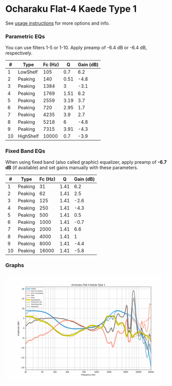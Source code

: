 # Ocharaku Flat-4 Kaede Type 1
See [usage instructions](https://github.com/jaakkopasanen/AutoEq#usage) for more options and info.

### Parametric EQs
You can use filters 1-5 or 1-10. Apply preamp of -6.4 dB or -6.4 dB, respectively.

|   # | Type      |   Fc (Hz) |    Q |   Gain (dB) |
|-----|-----------|-----------|------|-------------|
|   1 | LowShelf  |       105 | 0.7  |         6.2 |
|   2 | Peaking   |       140 | 0.51 |        -4.8 |
|   3 | Peaking   |      1384 | 3    |        -3.1 |
|   4 | Peaking   |      1769 | 1.51 |         6.2 |
|   5 | Peaking   |      2559 | 3.19 |         3.7 |
|   6 | Peaking   |       720 | 2.95 |         1.7 |
|   7 | Peaking   |      4235 | 3.9  |         2.7 |
|   8 | Peaking   |      5218 | 6    |        -4.8 |
|   9 | Peaking   |      7315 | 3.91 |        -4.3 |
|  10 | HighShelf |     10000 | 0.7  |        -3.9 |

### Fixed Band EQs
When using fixed band (also called graphic) equalizer, apply preamp of **-6.7 dB** (if available) and set gains manually with these parameters.

|   # | Type    |   Fc (Hz) |    Q |   Gain (dB) |
|-----|---------|-----------|------|-------------|
|   1 | Peaking |        31 | 1.41 |         6.2 |
|   2 | Peaking |        62 | 1.41 |         2.5 |
|   3 | Peaking |       125 | 1.41 |        -2.6 |
|   4 | Peaking |       250 | 1.41 |        -4.3 |
|   5 | Peaking |       500 | 1.41 |         0.5 |
|   6 | Peaking |      1000 | 1.41 |        -0.7 |
|   7 | Peaking |      2000 | 1.41 |         6.6 |
|   8 | Peaking |      4000 | 1.41 |         1   |
|   9 | Peaking |      8000 | 1.41 |        -4.4 |
|  10 | Peaking |     16000 | 1.41 |        -5.8 |

### Graphs
![](./Ocharaku%20Flat-4%20Kaede%20Type%201.png)
